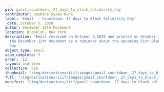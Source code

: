 ```yaml
---
pid: gmail_countdown_ 27_days_to_black_solidarity_day
contributor: Jasmine Sykes-Kunk
label: 'Email  - Countdown: 27 days to Black Solidarity Day'
_date: October 5, 2020
author: December 12th Movement
location: Brooklyn, New York
description: 'Email received on October 5,2020 and printed on October 26, 2020 from
  the December 12th movement as a reminder about the upcoming 51st Black Solidarity
  Day '
object_type: email
scan_complete: Y
order: '12'
layout: bsd_item
collection: bsd
thumbnail: "/img/derivatives/iiif/images/gmail_countdown_ 27_days_to_black_solidarity_day_0/full/250,/0/default.jpg"
full: "/img/derivatives/iiif/images/gmail_countdown_ 27_days_to_black_solidarity_day_0/full/1140,/0/default.jpg"
manifest: "/img/derivatives/iiif/gmail_countdown_ 27_days_to_black_solidarity_day/manifest.json"
---
```


